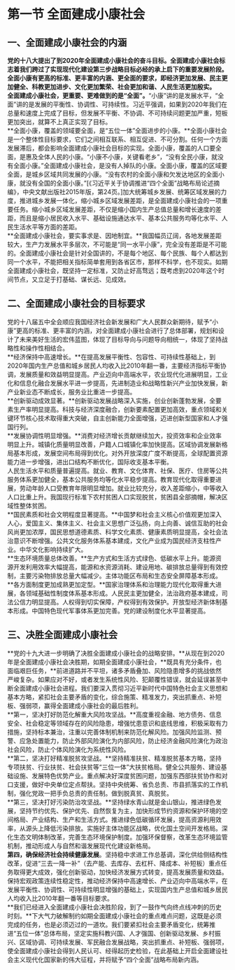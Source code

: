 # 第一节  全面建成小康社会

## 一、全面建成小康社会的内涵

**党的十八大提出了到2020年全面建成小康社会的奋斗目标。**全面建成小康社会标志着我们跨过了实现现代化建设第三步战略目标必经的承上启下的重要发展阶段。全面小康有更高的标准、更丰富的内涵、更全面的要求，即**经济更加发展、民主更加健全、科教更加进步、文化更加繁荣、社会更加和谐、人民生活更加殷实。**  
**全面建成小康社会，更重要、更难做到的是“全面”。**“小康”讲的是发展水平，“全面”讲的是发展的平衡性、协调性、可持续性。习近平强调，如果到2020年我们在总量和速度上完成了目标，但发展不平衡、不协调、不可持续问题更加严重，短板更加突出，就算不上真正实现了目标。  
**全面小康，覆盖的领域要全面，是“五位一体”全面进步的小康。**全面小康社会是一个整体性目标要求，它们之间相互联系、相互促进、不可分割。任何一个方面发展滞后，都会影响全面建成小康社会目标的实现。全面小康，覆盖的人口要全面，是惠及全体人民的小康。“小康不小康，关键看老乡”，“没有全民小康，就没有全面小康。”全面建成小康社会，是没有人掉队的小康。全面小康，覆盖的区域要全面，是城乡区域共同发展的小康。“没有农村的全面小康和欠发达地区的全面小康，就没有全国的全面小康。”[《习近平关于协调推进“四个全面”战略布局论述摘编》，中央文献出版社2015年版，第24页。]加大统筹城乡发展、统筹区域发展的力度，推进城乡发展一体化，缩小城乡区域发展差距，是全面建成小康社会的一项重要任务。缩小城乡区域发展差距，不仅是缩小国内生产总值总量和增长速度的差距，而且是缩小居民收入水平、基础设施通达水平、基本公共服务均等化水平、人民生活水平等方面的差距。  
**全面建成小康社会，要实事求是、因地制宜。**我国幅员辽阔，各地发展差距较大，生产力发展水平多层次，不可能是“同一水平小康”，完全没有差距是不可能的。全面建成小康社会是针对全国讲的，不是每个地区、每个民族、每个人都达到同一个水平，不能把相关指标简单套用到各省区市，那样不科学，也不现实。如期全面建成小康社会，既坚持一定标准，又防止好高骛远；既考虑到2020年这个时间节点，又立足于打基础、谋长远、见成效。  

## 二、全面建成小康社会的目标要求

党的十八届五中全会顺应我国经济社会新发展和广大人民群众新期待，赋予“小康”更高的标准、更丰富的内涵，对全面建成小康社会进行了总体部署，规划和设计了未来美好生活的宏伟蓝图，体现了目标导向与问题导向相统一，体现了坚持战略性和操作性相结合。  
**经济保持中高速增长。**在提高发展平衡性、包容性、可持续性基础上，到2020年国内生产总值和城乡居民人均收入比2010年翻一番，主要经济指标平衡协调，发展质量和效益明显提高。产业迈向中高端水平，农业现代化进展明显，工业化和信息化融合发展水平进一步提高，先进制造业和战略性新兴产业加快发展，新产业新业态不断成长，服务业比重进一步提高。  
**创新驱动成效显著。**创新驱动发展战略深入实施，创业创新蓬勃发展，全要素生产率明显提高。科技与经济深度融合，创新要素配置更加高效，重点领域和关键环节核心技术取得重大突破，自主创新能力全面增强，迈进创新型国家和人才强国行列。  
**发展协调性明显增强。**消费对经济增长贡献继续加大，投资效率和企业效率明显上升。城镇化质量明显改善，户籍人口城镇化率加快提高。区域协调发展新格局基本形成，发展空间布局得到优化。对外开放深度广度不断提高，全球配置资源能力进一步增强，进出口结构不断优化，国际收支基本平衡。  
人民生活水平和质量普遍提高。就业、教育、文化体育、社保、医疗、住房等公共服务体系更加健全，基本公共服务均等化水平稳步提高。教育现代化取得重要进展，劳动年龄人口受教育年限明显增加。就业比较充分，收入差距缩小，中等收入人口比重上升。我国现行标准下农村贫困人口实现脱贫，贫困县全部摘帽，解决区域性整体贫困。  
**国民素质和社会文明程度显著提高。**中国梦和社会主义核心价值观更加深入人心，爱国主义、集体主义、社会主义思想广泛弘扬，向上向善、诚信互助的社会风尚更加浓厚，国民思想道德素质、科学文化素质、健康素质明显提高，全社会法治意识不断增强。公共文化服务体系基本建成，文化产业成为国民经济支柱性产业。中华文化影响持续扩大。  
**生态环境质量总体改善。**生产方式和生活方式绿色、低碳水平上升。能源资源开发利用效率大幅提高，能源和水资源消耗、建设用地、碳排放总量得到有效控制，主要污染物排放总量大幅减少。主体功能区布局和生态安全屏障基本形成。  
**各方面制度更加成熟更加定型。**国家治理体系和治理能力现代化取得重大进展，各领域基础性制度体系基本形成。人民民主更加健全，法治政府基本建成，司法公信力明显提高。人权得到切实保障，产权得到有效保护。开放型经济新体制基本形成。中国特色现代军事体系更加完善。党的建设制度化水平显著提高。  

## 三、决胜全面建成小康社会

**党的十九大进一步明确了决胜全面建成小康社会的战略安排。**从现在到2020年是全面建成小康社会决胜期，如期全面建成小康社会，**既具有充分条件，也面临艰巨任务，**前进道路并不平坦，诸多矛盾叠加、风险隐患增多的挑战依然严峻复杂。如果应对不好，或者发生系统性风险、犯颠覆性错误，就会延误甚至中断全面建成小康社会进程。我们要深入贯彻习近平新时代中国特色社会主义思想和基本方略，紧扣社会主要矛盾的变化，综合施策、精准发力，突出抓重点、补短板、强弱项，赢得全面建成小康社会的最后胜利。  
**第一，坚决打好防范化解重大风险攻坚战。**高度重视金融、地方债务、信息安全、社会稳定等领域存在的风险隐患，增强忧患意识和底线思维，积极采取有力措施，坚持标本兼治，注重以完善体制机制来防范化解风险。加强风险监测、预警、应急处置能力，防止外部风险演化为内部风险，防止经济金融风险演化为政治社会风险，防止个体风险演化为系统性风险。  
**第二，坚决打好精准脱贫攻坚战。**坚持精准扶贫、精准脱贫基本方略，坚持专项扶贫、行业扶贫、社会扶贫等“三位一体”大扶贫格局。健全公共服务、建设基础设施、发展特色优势产业。重点解决好深度贫困问题，加强东西部扶贫协作和对口支援，做好中央单位定点帮扶。坚持中央统筹、省负总责、市县抓落实的工作机制，强化党政一把手负总责的责任制。做到脱真贫、真脱贫。  
**第三，坚决打好污染防治攻坚战。**坚持绿水青山就是金山银山，推进绿色发展，坚持节约优先、保护优先、自然恢复为主，加快形成节约资源和保护环境的空间格局、产业结构、生产和生活方式。推进绿色低碳循环发展，提高资源利用效率，从源头上降低污染排放。实施好主体功能区战略，优化国土空间开发格局。深化生态文明体制改革，完善生态环境保护制度。加强环保督察，改革生态环境监管机制，推动形成人与自然和谐发展现代化建设新格局。  
**第四，确保经济社会持续健康发展**。坚持稳中求进工作总基调，深化供给侧结构性改革，促进“三去一降一补”（去产能、去库存、去杠杆、降成本、补短板）重点任务取得更大成效，强化创新驱动，加快经济发展方式转变，提高发展质量和效益。保持宏观政策连续性稳定性，推动经济保持中高速增长、产业迈向中高端水平，在发展平衡性、协调性、可持续性明显增强的基础上，实现国内生产总值和城乡居民人均收入比2010年翻一番等目标要求。  
**我们已经进入全面建成小康社会决胜阶段，到了一鼓作气向终点线冲刺的历史时刻。**下大气力破解制约如期全面建成小康社会的重点难点问题，这既是必须完成的任务，也是必须迈过的一道坎。我们要紧扣社会主要矛盾变化，统筹推进“五位一体”总体布局，坚定实施科教兴国、人才强国、创新驱动发展、乡村振兴、区域协调、可持续发展、军民融合发展战略，突出抓重点、补短板、强弱项，使全面建成小康社会得到人民认可、经得起历史检验，在此基础上开启全面建设社会主义现代化国家新的伟大征程，并将赋予“四个全面”战略布局新内涵。  